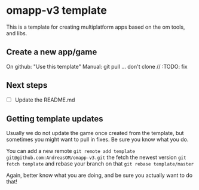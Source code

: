 # omapp-v3 template

This is a template for creating multiplatform apps based on the om tools, and libs.

## Create a new app/game
On github: "Use this template"
Manual: git pull ... don't clone // :TODO: fix

## Next steps
- [ ] Update the README.md


## Getting template updates

Usually we do not update the game once created from the template,
but sometimes you might want to pull in fixes. Be sure you know what you do.

You can add a new remote
```git remote add template git@github.com:AndreasOM/omapp-v3.git```
the fetch the newest version
```git fetch template```
and rebase your branch on that
```git rebase template/master```

Again, better know what you are doing, and be sure you actually want to do that!
